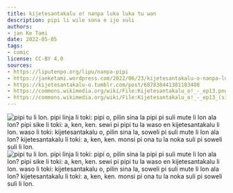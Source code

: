 ```yaml
---
title: kijetesantakalu o! nanpa luka luka tu wan
description: pipi li wile sona e ijo suli
authors:
- jan Ke Tami
date: 2022-05-05
tags:
- comic
license: CC-BY 4.0
sources:
- https://liputenpo.org/lipu/nanpa-pipi
- https://janketami.wordpress.com/2022/06/23/kijetesantakalu-o-nanpa-luka-luka-tu-2/
- https://kijetesantakalu-o.tumblr.com/post/687838441381183488
- https://commons.wikimedia.org/wiki/File:Kijetesantakalu_o!_-_ep13.png
- https://commons.wikimedia.org/wiki/File:Kijetesantakalu_o!_-_ep13_(sitelen_pona).png
---
```


![pipi tu li lon. pipi linja li toki: pipi o, pilin sina la pipi pi suli mute li lon ala lon? pipi sike li toki: a, ken, ken. sewi pi pipi tu la waso en kijetesantakalu li lon. waso li toki: kijetesantakalu o, pilin sina la, soweli pi suli mute li lon ala lon? kijetesantakalu li toki: a, ken, ken. monsi pi ona tu la noka suli pi soweli suli li lon.](https://upload.wikimedia.org/wikipedia/commons/4/4e/Kijetesantakalu_o%21_-_ep13.png)
![pipi tu li lon. pipi linja li toki: pipi o, pilin sina la pipi pi suli mute li lon ala lon? pipi sike li toki: a, ken, ken. sewi pi pipi tu la waso en kijetesantakalu li lon. waso li toki: kijetesantakalu o, pilin sina la, soweli pi suli mute li lon ala lon? kijetesantakalu li toki: a, ken, ken. monsi pi ona tu la noka suli pi soweli suli li lon.](https://upload.wikimedia.org/wikipedia/commons/e/e8/Kijetesantakalu_o%21_-_ep13_%28sitelen_pona%29.png)